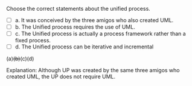 <panel header="{{ icon_Q_A }} Statements about the unified process">
<question>

Choose the correct statements about the unified process.

- [ ] a. It was conceived by the three amigos who also created UML.
- [ ] b. The Unified process requires the use of UML.
- [ ] c. The Unified process is actually a process framework rather than a fixed process.
- [ ] d. The Unified process can be iterative and incremental

<div slot="answer">

(a)~~(b)~~(c)(d)

Explanation: Although UP was created by the same three amigos who created UML, the UP does not require UML.

</div>
</question>
</panel>
